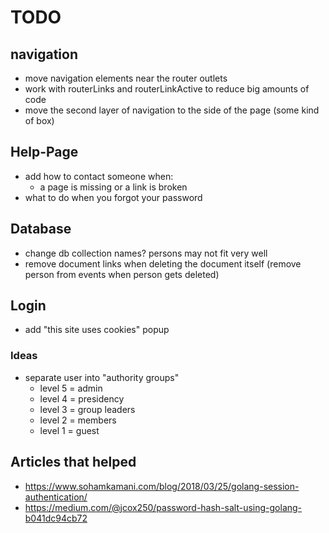 # TODO

## navigation

- move navigation elements near the router outlets
- work with routerLinks and routerLinkActive to reduce big amounts of code
- move the second layer of navigation to the side of the page (some kind of box)

## Help-Page

- add how to contact someone when:
  - a page is missing or a link is broken
- what to do when you forgot your password

## Database

- change db collection names? persons may not fit very well
- remove document links when deleting the document itself (remove person from events when person gets deleted)

## Login

- add "this site uses cookies" popup

### Ideas

- separate user into "authority groups"
  - level 5 = admin
  - level 4 = presidency
  - level 3 = group leaders
  - level 2 = members
  - level 1 = guest

## Articles that helped

- <https://www.sohamkamani.com/blog/2018/03/25/golang-session-authentication/>
- <https://medium.com/@jcox250/password-hash-salt-using-golang-b041dc94cb72>
